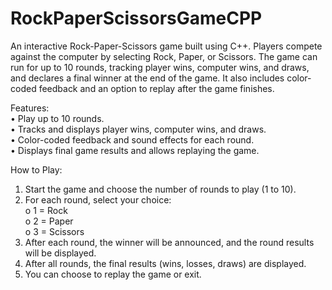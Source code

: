 # RockPaperScissorsGameCPP
An interactive Rock-Paper-Scissors game built using C++. Players compete against the computer by selecting Rock, Paper, or Scissors. The game can run for up to 10 rounds, tracking player wins, computer wins, and draws, and declares a final winner at the end of the game. It also includes color-coded feedback and an option to replay after the game finishes.   


Features:    
•	Play up to 10 rounds.  
•	Tracks and displays player wins, computer wins, and draws.  
•	Color-coded feedback and sound effects for each round.  
•	Displays final game results and allows replaying the game.  

How to Play:  
1.	Start the game and choose the number of rounds to play (1 to 10).  
2.	For each round, select your choice:  
o	1 = Rock  
o	2 = Paper  
o	3 = Scissors  
3.	After each round, the winner will be announced, and the round results will be displayed.  
4.	After all rounds, the final results (wins, losses, draws) are displayed.  
5.	You can choose to replay the game or exit.  

 
